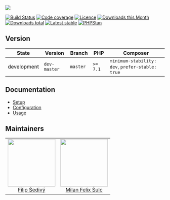 ![](https://heatbadger.now.sh/github/contributte/eet/)

<p align=center>

[![Build Status](https://img.shields.io/travis/contributte/eet.svg?style=flat-square)](https://travis-ci.org/contributte/eet)
[![Code coverage](https://img.shields.io/coveralls/contributte/eet.svg?style=flat-square)](https://coveralls.io/r/contributte/eet)
[![Licence](https://img.shields.io/packagist/l/contributte/eet.svg?style=flat-square)](https://packagist.org/packages/contributte/eet)
[![Downloads this Month](https://img.shields.io/packagist/dm/contributte/eet.svg?style=flat-square)](https://packagist.org/packages/contributte/eet)
[![Downloads total](https://img.shields.io/packagist/dt/contributte/eet.svg?style=flat-square)](https://packagist.org/packages/contributte/eet)
[![Latest stable](https://img.shields.io/packagist/v/contributte/eet.svg?style=flat-square)](https://packagist.org/packages/contributte/eet)
[![PHPStan](https://img.shields.io/badge/PHPStan-enabled-brightgreen.svg?style=flat-square)](https://github.com/phpstan/phpstan)

</p>

## Version

| State       | Version      | Branch   | PHP      | Composer                                        |
|-------------|--------------|----------|----------|-------------------------------------------------|
| development | `dev-master` | `master` | `>= 7.1` | `minimum-stability: dev`, `prefer-stable: true` |

## Documentation

- [Setup](.docs/README.md#setup)
- [Configuration](#configuration)
- [Usage](.docs/README.md#usage)

## Maintainers

<table>
  <tbody>
    <tr>
      <td align="center">
        <a href="https://github.com/filipsedivy">
            <img width="150" height="150" src="https://avatars2.githubusercontent.com/u/5647591?v=3&s=150">
        </a>
        </br>
        <a href="https://github.com/filipsedivy">Filip Šedivý</a>
      </td>
      <td align="center">
        <a href="https://github.com/f3l1x">
            <img width="150" height="150" src="https://avatars2.githubusercontent.com/u/538058?v=3&s=150">
        </a>
        </br>
        <a href="https://github.com/f3l1x">Milan Felix Šulc</a>
      </td>
    </tr>
  </tbody>
</table>
